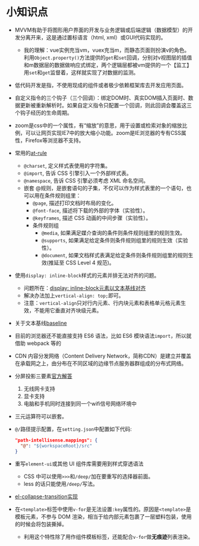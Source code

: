 # 小知识点

- MVVM有助于将图形用户界面的开发与业务逻辑或后端逻辑（数据模型）的开发分离开来，这是通过置标语言（html, xml）或GUI代码实现的。
  - 我的理解：vue实例充当vm，vuex充当m，而静态页面则扮演v的角色。利用`Object.property()`方法提供的`get`和`set`回调，分别对v视图层的插值和m数据层的数据做响应式绑定，两个逻辑层都被vm提供的一个【监工】用`set`和`get`监督着，这样就实现了对数据的监测。
- 低代码开发是指，不使用现成的组件或者极少依赖框架库去开发应用页面。
- 自定义指令的三个钩子（三个回调）：绑定DOM时、真实DOM插入页面时、数据更新被重新解析时。如果自定义指令只配置一个回调，则此回调会覆盖这三个钩子经历的生命周期。
- zoom是css中的一个属性，有“缩放”的意思，用于设置或检索对象的缩放比例，可以让网页实现IE7中的放大缩小功能。zoom是IE浏览器的专有CSS属性，Firefox等浏览器不支持。
- 常用的[at-rule](https://developer.mozilla.org/zh-CN/docs/Web/CSS/At-rule)
  - `@charset`, 定义样式表使用的字符集。
  - `@import`, 告诉 CSS 引擎引入一个外部样式表。
  - `@namespace`, 告诉 CSS 引擎必须考虑 XML 命名空间。
  - 嵌套 @规则，是嵌套语句的子集，不仅可以作为样式表里的一个语句，也可以用在条件规则组里：
    - `@page`, 描述打印文档时布局的变化。
    - `@font-face`, 描述将下载的外部的字体（实验性）。
    - `@keyframes`, 描述 CSS 动画的中间步骤（实验性）。
    - 条件规则组
      - `@media`, 如果满足媒介查询的条件则条件规则组里的规则生效。
      - `@supports`, 如果满足给定条件则条件规则组里的规则生效（实验性）。
      - `@document`, 如果文档样式表满足给定条件则条件规则组里的规则生效(推延至 CSS Level 4 规范)。
- 使用`display: inline-block`样式的元素并排无法对齐的问题。
  - 问题所在：[display: inline-block元素以文本基线对齐](https://stackoverflow.com/questions/12950479/why-does-this-inline-block-element-have-content-that-is-not-vertically-aligned)
  - 解决办法加上`vertical-align: top;`即可。
  - 注意：`vertical-align`只对行内元素、行内块元素和表格单元格元素生效，不能用它垂直对齐块级元素。
- 关于文本基线[baseline](https://www.jianshu.com/p/9e0274e0f9bd)
- 目前的浏览器还不能直接支持 ES6 语法，比如 ES6 模块语法`import`，所以就借助 webpack 等的
- CDN 内容分发网络（Content Delivery Network，简称CDN）是建立并覆盖在承载网之上，由分布在不同区域的边缘节点服务器群组成的分布式网络。
- 分屏投影三要素[官方解答](https://answers.microsoft.com/zh-hans/windows/forum/all/%E6%88%91%E8%AE%BE%E5%A4%87%E4%B8%8D%E6%94%AF/5e676fe9-6123-4e99-9140-933307b2777a?page=0)
  1. 无线网卡支持
  2. 显卡支持
  3. 电脑和手机同时连接到同一个wifi信号网络环境中
- 三元运算符可以嵌套。
- `@/`路径提示配置，在`setting.json`中配置如下代码:

  ```json
  "path-intellisense.mappings": {
    "@": "${workspaceRoot}/src"
  }
  ```

- 重写`element-ui`或其他 UI 组件库需要用到样式穿透语法
  - CSS 中可以使用`>>>`和`/deep/`加在要重写的选择器前面。
  - less 的话只能使用`/deep/`写法。
- [el-collapse-transition实现](https://www.jianshu.com/p/62663fdaf9e1)
- 在`<template>`标签中使用`v-for`是无法设置`:key`属性的。原因是`<template>`是模板元素，不参与 DOM 渲染，相当于给内部元素包裹了一层塑料包装，使用的时候会将包装撕掉。
  - 利用这个特性除了用作组件模板标签，还能配合`v-for`做**无痕迹**列表渲染。
